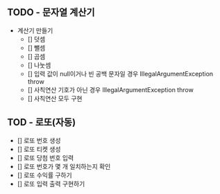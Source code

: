 ## TODO - 문자열 계산기
- 계산기 만들기
  - [] 덧셈
  - [] 뺄셈
  - [] 곱셈
  - [] 나눗셈
  - [] 입력 값이 null이거나 빈 공백 문자일 경우 IllegalArgumentException throw
  - [] 사칙연산 기호가 아닌 경우 IllegalArgumentException throw
  - [] 사칙연산 모두 구현

## TOD - 로또(자동)
- [] 로또 번호 생성
- [] 로또 티켓 생성
- [] 로또 당첨 번호 입력
- [] 로또 번호가 몇 개 일치하는지 확인
- [] 로또 수익률 구하기
- [] 로또 입력 출력 구현하기
